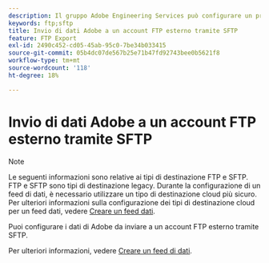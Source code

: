 ```yaml
---
description: Il gruppo Adobe Engineering Services può configurare un progetto personalizzato per reindirizzare i dati a un account FTP esterno tramite SFTP.
keywords: ftp;sftp
title: Invio di dati Adobe a un account FTP esterno tramite SFTP
feature: FTP Export
exl-id: 2490c452-cd05-45ab-95c0-7be34b033415
source-git-commit: 05b4dc07de567b25e71b47fd92743bee0b5621f8
workflow-type: tm+mt
source-wordcount: '118'
ht-degree: 18%

---
```


# Invio di dati Adobe a un account FTP esterno tramite SFTP

>[!NOTE]
>
>Le seguenti informazioni sono relative ai tipi di destinazione FTP e SFTP. FTP e SFTP sono tipi di destinazione legacy. Durante la configurazione di un feed di dati, è necessario utilizzare un tipo di destinazione cloud più sicuro. Per ulteriori informazioni sulla configurazione dei tipi di destinazione cloud per un feed dati, vedere [Creare un feed dati](/help/export/analytics-data-feed/create-feed.md).

Puoi configurare i dati di Adobe da inviare a un account FTP esterno tramite SFTP.

Per ulteriori informazioni, vedere [Creare un feed di dati](/help/export/analytics-data-feed/create-feed.md).
